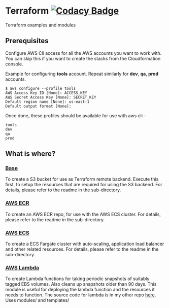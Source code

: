 # Terraform [![Codacy Badge](https://api.codacy.com/project/badge/Grade/8d1372eabf874e0f922bb41508862cb6)](https://www.codacy.com/app/abi5090/terraform?utm_source=github.com&amp;utm_medium=referral&amp;utm_content=abiydv/terraform&amp;utm_campaign=Badge_Grade)
Terraform examples and modules

## Prerequisites
Configure AWS Cli access for all the AWS accounts you want to work with. You can skip this if you want to create the stacks from the Cloudformation console.

Example for configuring **tools** account. Repeat similarly for **dev**, **qa**, **prod** accounts. 
```
$ aws configure --profile tools
AWS Access Key ID [None]: ACCESS_KEY
AWS Secret Access Key [None]: SECRET_KEY
Default region name [None]: us-east-1
Default output format [None]:
```
Once done, these profiles should be available for use with aws cli - 
```
tools
dev
qa
prod
```

## What is where?

### [Base](./base)
To create a S3 bucket for use as Terraform remote backend. Execute this first, to setup the resources that are required for using the S3 backend. For details, please refer to the readme in the sub-directory.

### [AWS ECR](./ecr)
To create an AWS ECR repo, for use with the AWS ECS cluster. For details, please refer to the readme in the sub-directory.

### [AWS ECS](./ecs)
To create a ECS Fargate cluster with auto-scaling, application load balancer and other related resources. For details, please refer to the readme in the sub-directory.

### [AWS Lambda](./lambda)
To create Lambda functions for taking periodic snapshots of suitably tagged EBS volumes. Also cleans up snapshots older than 90 days. This module is useful for deploying the lambda function and the resources it needs to function. The source code for lambda is in my other repo [here](https://github.com/abiydv/python/tree/master/ebs-snapshot-backup).
<br> Uses modules/ and templates/
